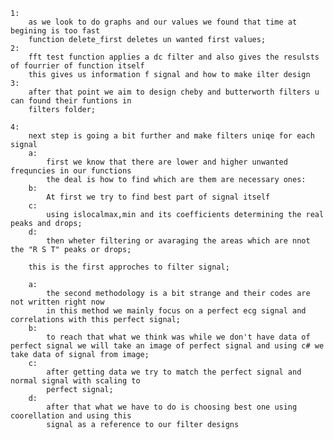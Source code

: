     1:
        as we look to do graphs and our values we found that time at begining is too fast 
        function delete_first deletes un wanted first values;
    2:
        fft test function applies a dc filter and also gives the resulsts of fourrier of function itself
        this gives us information f signal and how to make ilter design
    3:
        after that point we aim to design cheby and butterworth filters u can found their funtions in 
        filters folder;
        
    4: 
        next step is going a bit further and make filters uniqe for each signal
        a:
            first we know that there are lower and higher unwanted frequncies in our functions 
            the deal is how to find which are them are necessary ones:
        b:
            At first we try to find best part of signal itself
        c: 
            using islocalmax,min and its coefficients determining the real peaks and drops;
        d:
            then wheter filtering or avaraging the areas which are nnot the "R S T" peaks or drops;
        
        this is the first approches to filter signal;
        
        a:
            the second methodology is a bit strange and their codes are not written right now
            in this method we mainly focus on a perfect ecg signal and correlations with this perfect signal;
        b: 
            to reach that what we think was while we don't have data of perfect signal we will take an image of perfect signal and using c# we take data of signal from image;
        c: 
            after getting data we try to match the perfect signal and normal signal with scaling to
            perfect signal;
        d:
            after that what we have to do is choosing best one using coorellation and using this
            signal as a reference to our filter designs 